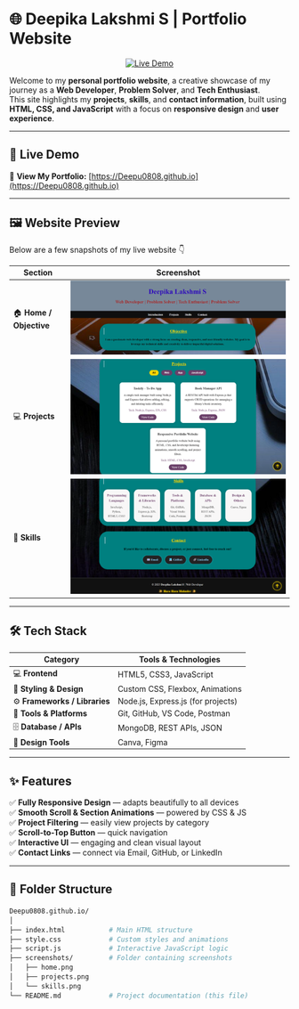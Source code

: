 # 🌐 Deepika Lakshmi S | Portfolio Website

<p align="center">
  <a href="https://github.com/Deepu0808/Deepu0808.github.io.git" target="_blank">
    <img src="https://img.shields.io/badge/🔗_Live%20Demo-Visit%20Now-blue?style=for-the-badge" alt="Live Demo">
  </a>
</p>


Welcome to my **personal portfolio website**, a creative showcase of my journey as a **Web Developer**, **Problem Solver**, and **Tech Enthusiast**.  
This site highlights my **projects**, **skills**, and **contact information**, built using **HTML, CSS, and JavaScript** with a focus on **responsive design** and **user experience**.

---

## 🚀 Live Demo
🔗 **View My Portfolio:** [https://Deepu0808.github.io](https://Deepu0808.github.io)

---

## 🖼️ Website Preview

Below are a few snapshots of my live website 👇  

| Section | Screenshot |
|----------|-------------|
| 🏠 **Home / Objective** | ![Home](screenshots/home.png) |
| 💻 **Projects** | ![Projects](screenshots/projects.png) |
| 🧠 **Skills** | ![Skills](screenshots/skills.png) |

---

## 🛠️ Tech Stack

| Category | Tools & Technologies |
|-----------|----------------------|
| 💻 **Frontend** | HTML5, CSS3, JavaScript |
| 🎨 **Styling & Design** | Custom CSS, Flexbox, Animations |
| ⚙️ **Frameworks / Libraries** | Node.js, Express.js (for projects) |
| 🧰 **Tools & Platforms** | Git, GitHub, VS Code, Postman |
| 🗄️ **Database / APIs** | MongoDB, REST APIs, JSON |
| 🧩 **Design Tools** | Canva, Figma |

---

## ✨ Features

✅ **Fully Responsive Design** — adapts beautifully to all devices  
✅ **Smooth Scroll & Section Animations** — powered by CSS & JS  
✅ **Project Filtering** — easily view projects by category  
✅ **Scroll-to-Top Button** — quick navigation  
✅ **Interactive UI** — engaging and clean visual layout  
✅ **Contact Links** — connect via Email, GitHub, or LinkedIn

---

## 📂 Folder Structure


```bash
Deepu0808.github.io/
│
├── index.html           # Main HTML structure
├── style.css            # Custom styles and animations
├── script.js            # Interactive JavaScript logic
├── screenshots/         # Folder containing screenshots
│   ├── home.png
│   ├── projects.png
│   └── skills.png
└── README.md            # Project documentation (this file)
